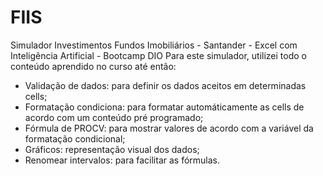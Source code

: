 # FIIS
Simulador Investimentos Fundos Imobiliários - Santander - Excel com Inteligência Artificial - Bootcamp DIO
Para este simulador, utilizei todo o conteúdo aprendido no curso até então:
* Validação de dados: para definir os dados aceitos em determinadas cells;
* Formatação condiciona: para formatar automáticamente as cells de acordo com um conteúdo pré programado;
* Fórmula de PROCV: para mostrar valores de acordo com a variável da formatação condicional;
* Gráficos: representação visual dos dados;
* Renomear intervalos: para facilitar as fórmulas.
